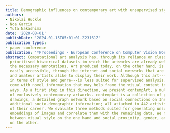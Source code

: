 ```yaml
---
title: Demographic influences on contemporary art with unsupervised style embeddings
authors:
- Nikolai Huckle
- Noa Garcia
- Yuta Nakashima
date: '2020-08-01'
publishDate: '2024-01-15T05:01:01.223161Z'
publication_types:
- paper-conference
publication: '*Proceedings - European Conference on Computer Vision Workshops*'
abstract: Computational art analysis has, through its reliance on classification tasks,
  prioritised historical datasets in which the artworks are already well sorted with
  the necessary annotations. Art produced today, on the other hand, is numerous and
  easily accessible, through the internet and social networks that are used by professional
  and amateur artists alike to display their work. Although this art---yet unsorted
  in terms of style and genre---is less suited for supervised analysis, the data sources
  come with novel information that may help frame the visual content in equally novel
  ways. As a first step in this direction, we present contempArt, a multi-modal dataset
  of exclusively contemporary artworks. contempArt is a collection of paintings and
  drawings, a detailed graph network based on social connections on Instagram and
  additional socio-demographic information; all attached to 442 artists at the beginning
  of their career. We evaluate three methods suited for generating unsupervised style
  embeddings of images and correlate them with the remaining data. We find no connections
  between visual style on the one hand and social proximity, gender, and nationality
  on the other.
---
```


